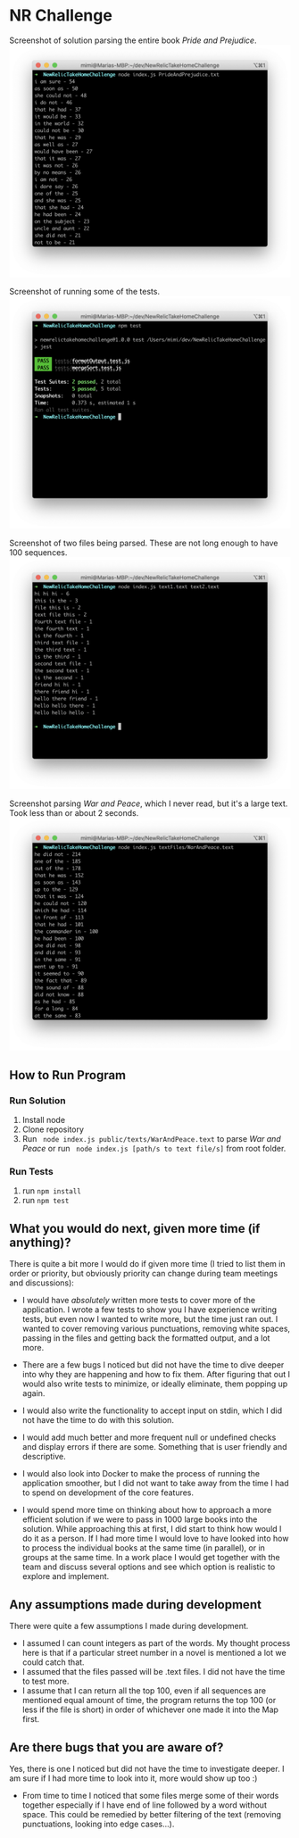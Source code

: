 # NR Challenge 

Screenshot of solution parsing the entire book *Pride and Prejudice*.
![Alt text](/public/screenshots/screenshotOfApplication.png?raw=true)

Screenshot of running some of the tests. 
![Alt text](/public/screenshots/screenshotTests.png?raw=true)

Screenshot of two files being parsed. These are not long enough to have 100 sequences.
![Alt text](/public/screenshots/screenshotOfTwoFiles.png?raw=true)

Screenshot parsing *War and Peace*, which I never read, but it's a large text. Took less than or about 2 seconds. 
![Alt text](/public/screenshots/warAndPeace.png?raw=true)


## How to Run Program 
### Run Solution
1. Install node
2. Clone repository
3. Run ``` node index.js public/texts/WarAndPeace.text``` to parse *War and Peace* or run ``` node index.js [path/s to text file/s]``` from root folder.

### Run Tests
1. run ```npm install```
2. run ``` npm test ```

## What you would do next, given more time (if anything)?
There is quite a bit more I would do if given more time (I tried to list them in order or priority, but obviously priority can change during team meetings and discussions): 
* I would have *absolutely* written more tests to cover more of the application. I wrote a few tests to show you I have experience writing tests, but even now I wanted to write more, but the time just ran out. I wanted to cover removing various punctuations, removing white spaces, passing in the files and getting back the formatted output, and a lot more. 

* There are a few bugs I noticed but did not have the time to dive deeper into why they are happening and how to fix them. After figuring that out I would also write tests to minimize, or ideally eliminate, them popping up again. 

* I would also write the functionality to accept input on stdin, which I did not have the time to do with this solution.

* I would add much better and more frequent null or undefined checks and display errors if there are some. Something that is user friendly and descriptive.

* I would also look into Docker to make the process of running the application smoother, but I did not want to take away from the time I had to spend on development of the core features. 

* I would spend more time on thinking about how to approach a more efficient solution if we were to pass in 1000 large books into the solution. While approaching this at first, I did start to think how would I do it as a person. If I had more time I would love to have looked into how to process the individual books at the same time (in parallel), or in groups at the same time. In a work place I would get together with the team and discuss several options and see which option is realistic to explore and implement. 


## Any assumptions made during development
There were quite a few assumptions I made during development. 
* I assumed I can count integers as part of the words. My thought process here is that if a particular street number in a novel is mentioned a lot we could catch that. 
* I assumed that the files passed will be .text files. I did not have the time to test more. 
* I assume that I can return all the top 100, even if all sequences are mentioned equal amount of time, the program returns the top 100 (or less if the file is short) in order of whichever one made it into the Map first. 

## Are there bugs that you are aware of?  
Yes, there is one I noticed but did not have the time to investigate deeper. I am sure if I had more time to look into it, more would show up too :)
* From time to time I noticed that some files merge some of their words together especially if I have end of line followed by a word without space. This could be remedied by better filtering of the text (removing punctuations, looking into edge cases...).



